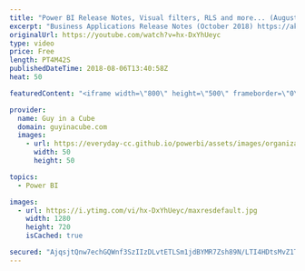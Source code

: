 ```yaml
---
title: "Power BI Release Notes, Visual filters, RLS and more... (August 6, 2018)"
excerpt: "Business Applications Release Notes (October 2018) https://aka.ms/businessappsreleasenotes  Applying a measure filter in Power BI (@marcorus) https://www.sqlbi.com/articles/applying-a-measure-filter-in-power-bi/  Unleash row level security patterns in Microsoft Power BI – Business Applications Summit"
originalUrl: https://youtube.com/watch?v=hx-DxYhUeyc
type: video
price: Free
length: PT4M42S
publishedDateTime: 2018-08-06T13:40:58Z
heat: 50

featuredContent: "<iframe width=\"800\" height=\"500\" frameborder=\"0\" src=\"https://www.youtube.com/embed/hx-DxYhUeyc\" allow=\"accelerometer; autoplay; encrypted-media; gyroscope; picture-in-picture\" allowfullscreen></iframe>"

provider:
  name: Guy in a Cube
  domain: guyinacube.com
  images:
    - url: https://everyday-cc.github.io/powerbi/assets/images/organizations/guyinacube.com-50x50.jpg
      width: 50
      height: 50

topics:
  - Power BI

images:
  - url: https://i.ytimg.com/vi/hx-DxYhUeyc/maxresdefault.jpg
    width: 1280
    height: 720
    isCached: true

secured: "AjqsjtQnw7echGQWnf3SzIIzDLvtETLSm1jdBYMR7Zsh89N/LTI4HDtsMvZ1TFWBCVykBM4sQZ6y6yHib7Ga21Ncgme6ti6ajWi7+zgD/zK6zYBLHx5CuowRk+tJTrbiXTnpV57em0J0QzZ/GCBNUux5EjVPBSJf/TepQRgwSwcsfodWEa6qUaaTfBVKbfR2T0iusg2A7+y1F5t7pTbTONQo8ehTUBtkQnP2rHMB6DUWK6RpeiYUSVkKHBMbAUc/574rVUxDqZS6Oz+lB9/Px2NGQ4rpPvUuOWzRmjlf5JIhJfsCn21LuOVZf3ksKUCX/yhe1ZRdaWvNcwW/xHmkwGFPvh4zJ4+qJxwxS/kNsQuYw3pv04aso8SdTjaEinuy0cmFxix0Ab4yxalmDrRyzARKpqmaC9lcPD+58e+JcBQ=;ZvvCa9QnmPVktOeLVuc1lg=="
---
```


